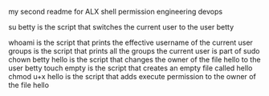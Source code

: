 my second readme for ALX shell permission engineering devops

su betty is the script that switches the current user to the user betty

whoami is the script that prints the effective username of the current user
groups is the script that prints all the groups the current user is part of
sudo chown betty hello is the script that changes the owner of the file hello to the user betty
touch empty is the  script that creates an empty file called hello
chmod u+x hello is the  script that adds execute permission to the owner of the file hello

